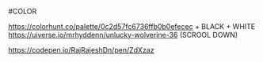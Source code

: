 #COLOR

https://colorhunt.co/palette/0c2d57fc6736ffb0b0efecec  + BLACK + WHITE
https://uiverse.io/mrhyddenn/unlucky-wolverine-36 (SCROOL DOWN)

https://codepen.io/RajRajeshDn/pen/ZdXzaz